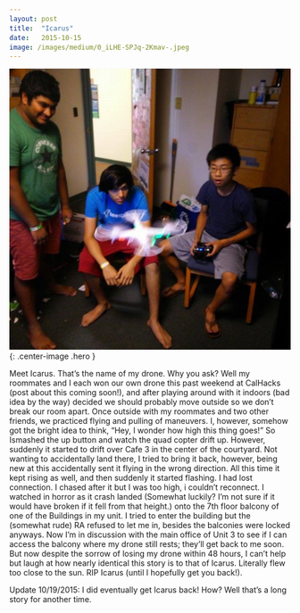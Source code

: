 ```yaml
---
layout:	post
title:	"Icarus"
date:	2015-10-15
image: /images/medium/0_iLHE-SPJq-2Kmav-.jpeg
---
```


![](/images/medium/0_iLHE-SPJq-2Kmav-.jpeg){: .center-image .hero }
  
Meet Icarus. That’s the name of my drone. Why you ask? Well my roommates and I each won our own drone this past weekend at CalHacks (post about this coming soon!), and after playing around with it indoors (bad idea by the way) decided we should probably move outside so we don’t break our room apart. Once outside with my roommates and two other friends, we practiced flying and pulling of maneuvers. I, however, somehow got the bright idea to think, “Hey, I wonder how high this thing goes!” So Ismashed the up button and watch the quad copter drift up. However, suddenly it started to drift over Cafe 3 in the center of the courtyard. Not wanting to accidentally land there, I tried to bring it back, however, being new at this accidentally sent it flying in the wrong direction. All this time it kept rising as well, and then suddenly it started flashing. I had lost connection. I chased after it but I was too high, i couldn’t reconnect. I watched in horror as it crash landed (Somewhat luckily? I’m not sure if it would have broken if it fell from that height.) onto the 7th floor balcony of one of the Buildings in my unit. I tried to enter the building but the (somewhat rude) RA refused to let me in, besides the balconies were locked anyways. Now I’m in discussion with the main office of Unit 3 to see if I can access the balcony where my drone still rests; they’ll get back to me soon. But now despite the sorrow of losing my drone within 48 hours, I can’t help but laugh at how nearly identical this story is to that of Icarus. Literally flew too close to the sun. RIP Icarus (until I hopefully get you back!).

Update 10/19/2015: I did eventually get Icarus back! How? Well that’s a long story for another time.

  